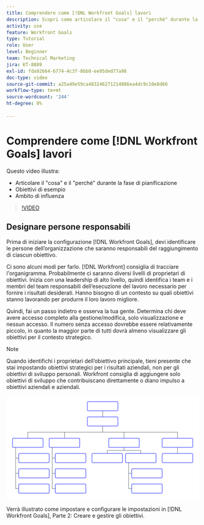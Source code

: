 ```yaml
---
title: Comprendere come [!DNL Workfront Goals] lavori
description: Scopri come articolare il "cosa" e il "perché" durante la fase di pianificazione, gli obiettivi di esempio e l’ambito di influenza.
activity: use
feature: Workfront Goals
type: Tutorial
role: User
level: Beginner
team: Technical Marketing
jira: KT-8889
exl-id: fda92664-6774-4c3f-8bb8-ee95ded77a98
doc-type: video
source-git-commit: a25a49e59ca483246271214886ea4dc9c10e8d66
workflow-type: tm+mt
source-wordcount: '244'
ht-degree: 0%

---
```


# Comprendere come [!DNL Workfront Goals] lavori

Questo video illustra:

* Articolare il &quot;cosa&quot; e il &quot;perché&quot; durante la fase di pianificazione
* Obiettivi di esempio
* Ambito di influenza

>[!VIDEO](https://video.tv.adobe.com/v/335183/?quality=12&learn=on)

## Designare persone responsabili

Prima di iniziare la configurazione [!DNL Workfront Goals], devi identificare le persone dell’organizzazione che saranno responsabili del raggiungimento di ciascun obiettivo.

Ci sono alcuni modi per farlo. [!DNL Workfront] consiglia di tracciare l&#39;organigramma. Probabilmente ci saranno diversi livelli di proprietari di obiettivi. Inizia con una leadership di alto livello, quindi identifica i team e i membri del team responsabili dell’esecuzione del lavoro necessario per fornire i risultati desiderati. Hanno bisogno di un contesto su quali obiettivi stanno lavorando per produrre il loro lavoro migliore.

Quindi, fai un passo indietro e osserva la tua gente. Determina chi deve avere accesso completo alla gestione/modifica, solo visualizzazione e nessun accesso. Il numero senza accesso dovrebbe essere relativamente piccolo, in quanto la maggior parte di tutti dovrà almeno visualizzare gli obiettivi per il contesto strategico.

>[!NOTE]
>
>Quando identifichi i proprietari dell’obiettivo principale, tieni presente che stai impostando obiettivi strategici per i risultati aziendali, non per gli obiettivi di sviluppo personali. Workfront consiglia di aggiungere solo obiettivi di sviluppo che contribuiscano direttamente o diano impulso a obiettivi aziendali e aziendali.

![Organigramma vuoto](assets/01-workfront-goals-blank-org-chart.png)

Verrà illustrato come impostare e configurare le impostazioni in [!DNL Workfront Goals], Parte 2: Creare e gestire gli obiettivi.

<!--
URL for part 2 reference above
-->
